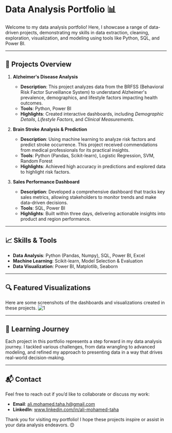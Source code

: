 # Data Analysis Portfolio 📊

Welcome to my data analysis portfolio! Here, I showcase a range of data-driven projects, demonstrating my skills in data extraction, cleaning, exploration, visualization, and modeling using tools like Python, SQL, and Power BI.

---

## 🚀 Projects Overview

1. **Alzheimer's Disease Analysis**  
   - **Description**: This project analyzes data from the BRFSS (Behavioral Risk Factor Surveillance System) to understand Alzheimer's prevalence, demographics, and lifestyle factors impacting health outcomes. 
   - **Tools**: Python, Power BI
   - **Highlights**: Created interactive dashboards, including *Demographic Details*, *Lifestyle Factors*, and *Clinical Measurements*.

2. **Brain Stroke Analysis & Prediction**  
   - **Description**: Using machine learning to analyze risk factors and predict stroke occurrence. This project received commendations from medical professionals for its practical insights.
   - **Tools**: Python (Pandas, Scikit-learn), Logistic Regression, SVM, Random Forest
   - **Highlights**: Achieved high accuracy in predictions and explored data to highlight risk factors.

3. **Sales Performance Dashboard**  
   - **Description**: Developed a comprehensive dashboard that tracks key sales metrics, allowing stakeholders to monitor trends and make data-driven decisions.
   - **Tools**: SQL, Power BI
   - **Highlights**: Built within three days, delivering actionable insights into product and region performance.

---

## 📈 Skills & Tools
- **Data Analysis**: Python (Pandas, Numpy), SQL, Power BI, Excel
- **Machine Learning**: Scikit-learn, Model Selection & Evaluation
- **Data Visualization**: Power BI, Matplotlib, Seaborn

---

## 🔍 Featured Visualizations

Here are some screenshots of the dashboards and visualizations created in these projects.
![1](https://github.com/user-attachments/assets/b4c20e37-cf07-40d6-8b97-e01fc53b156a)

---

## 📖 Learning Journey

Each project in this portfolio represents a step forward in my data analysis journey. I tackled various challenges, from data wrangling to advanced modeling, and refined my approach to presenting data in a way that drives real-world decision-making.

---

## 📬 Contact
Feel free to reach out if you’d like to collaborate or discuss my work:
- **Email**: ali.mohamed.taha.h@gmail.com
- **LinkedIn**: www.linkedin.com/in/ali-mohamed-taha

Thank you for visiting my portfolio! I hope these projects inspire or assist in your data analysis endeavors. 😊
